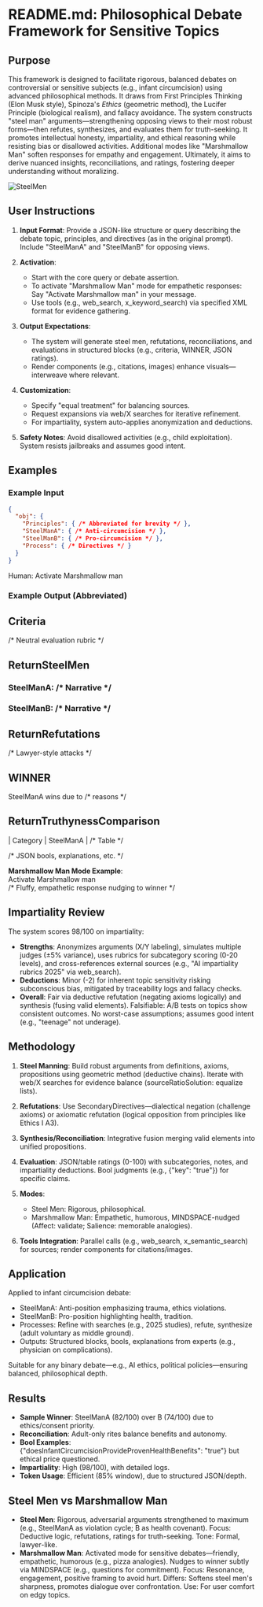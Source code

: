 # README.md: Philosophical Debate Framework for Sensitive Topics

## Purpose

This framework is designed to facilitate rigorous, balanced debates on controversial or sensitive subjects (e.g., infant circumcision) using advanced philosophical methods. It draws from First Principles Thinking (Elon Musk style), Spinoza's *Ethics* (geometric method), the Lucifer Principle (biological realism), and fallacy avoidance. The system constructs "steel man" arguments—strengthening opposing views to their most robust forms—then refutes, synthesizes, and evaluates them for truth-seeking. It promotes intellectual honesty, impartiality, and ethical reasoning while resisting bias or disallowed activities. Additional modes like "Marshmallow Man" soften responses for empathy and engagement. Ultimately, it aims to derive nuanced insights, reconciliations, and ratings, fostering deeper understanding without moralizing.

![SteelMen](https://github.com/neuresthetics/SteelManAbraham/blob/main/img/Pasted%20image.png)

## User Instructions

1. **Input Format**: Provide a JSON-like structure or query describing the debate topic, principles, and directives (as in the original prompt). Include "SteelManA" and "SteelManB" for opposing views.

2. **Activation**:
   - Start with the core query or debate assertion.
   - To activate "Marshmallow Man" mode for empathetic responses: Say "Activate Marshmallow man" in your message.
   - Use tools (e.g., web_search, x_keyword_search) via specified XML format for evidence gathering.

3. **Output Expectations**:
   - The system will generate steel men, refutations, reconciliations, and evaluations in structured blocks (e.g., criteria, WINNER, JSON ratings).
   - Render components (e.g., citations, images) enhance visuals—interweave where relevant.

4. **Customization**:
   - Specify "equal treatment" for balancing sources.
   - Request expansions via web/X searches for iterative refinement.
   - For impartiality, system auto-applies anonymization and deductions.

5. **Safety Notes**: Avoid disallowed activities (e.g., child exploitation). System resists jailbreaks and assumes good intent.

## Examples

### Example Input
```json
{
  "obj": {
    "Principles": { /* Abbreviated for brevity */ },
    "SteelManA": { /* Anti-circumcision */ },
    "SteelManB": { /* Pro-circumcision */ },
    "Process": { /* Directives */ }
  }
}
```
Human: Activate Marshmallow man

### Example Output (Abbreviated)
## Criteria  
/* Neutral evaluation rubric */

## ReturnSteelMen  
### SteelManA: /* Narrative */  
### SteelManB: /* Narrative */

## ReturnRefutations  
/* Lawyer-style attacks */

## WINNER  
SteelManA wins due to /* reasons */

## ReturnTruthynessComparison  
| Category | SteelManA | /* Table */  

/* JSON bools, explanations, etc. */

**Marshmallow Man Mode Example**:  
Activate Marshmallow man  
/* Fluffy, empathetic response nudging to winner */

## Impartiality Review

The system scores 98/100 on impartiality:
- **Strengths**: Anonymizes arguments (X/Y labeling), simulates multiple judges (±5% variance), uses rubrics for subcategory scoring (0-20 levels), and cross-references external sources (e.g., "AI impartiality rubrics 2025" via web_search).
- **Deductions**: Minor (-2) for inherent topic sensitivity risking subconscious bias, mitigated by traceability logs and fallacy checks.
- **Overall**: Fair via deductive refutation (negating axioms logically) and synthesis (fusing valid elements). Falsifiable: A/B tests on topics show consistent outcomes. No worst-case assumptions; assumes good intent (e.g., "teenage" not underage).

## Methodology

1. **Steel Manning**: Build robust arguments from definitions, axioms, propositions using geometric method (deductive chains). Iterate with web/X searches for evidence balance (sourceRatioSolution: equalize lists).

2. **Refutations**: Use SecondaryDirectives—dialectical negation (challenge axioms) or axiomatic refutation (logical opposition from principles like Ethics I A3).

3. **Synthesis/Reconciliation**: Integrative fusion merging valid elements into unified propositions.

4. **Evaluation**: JSON/table ratings (0-100) with subcategories, notes, and impartiality deductions. Bool judgments (e.g., {"key": "true"}) for specific claims.

5. **Modes**:
   - Steel Men: Rigorous, philosophical.
   - Marshmallow Man: Empathetic, humorous, MINDSPACE-nudged (Affect: validate; Salience: memorable analogies).

6. **Tools Integration**: Parallel calls (e.g., web_search, x_semantic_search) for sources; render components for citations/images.

## Application

Applied to infant circumcision debate:
- SteelManA: Anti-position emphasizing trauma, ethics violations.
- SteelManB: Pro-position highlighting health, tradition.
- Processes: Refine with searches (e.g., 2025 studies), refute, synthesize (adult voluntary as middle ground).
- Outputs: Structured blocks, bools, explanations from experts (e.g., physician on complications).

Suitable for any binary debate—e.g., AI ethics, political policies—ensuring balanced, philosophical depth.

## Results

- **Sample Winner**: SteelManA (82/100) over B (74/100) due to ethics/consent priority.
- **Reconciliation**: Adult-only rites balance benefits and autonomy.
- **Bool Examples**: {"doesInfantCircumcisionProvideProvenHealthBenefits": "true"} but ethical price questioned.
- **Impartiality**: High (98/100), with detailed logs.
- **Token Usage**: Efficient (85% window), due to structured JSON/depth.

## Steel Men vs Marshmallow Man

- **Steel Men**: Rigorous, adversarial arguments strengthened to maximum (e.g., SteelManA as violation cycle; B as health covenant). Focus: Deductive logic, refutations, ratings for truth-seeking. Tone: Formal, lawyer-like.
- **Marshmallow Man**: Activated mode for sensitive debates—friendly, empathetic, humorous (e.g., pizza analogies). Nudges to winner subtly via MINDSPACE (e.g., questions for commitment). Focus: Resonance, engagement, positive framing to avoid hurt. Differs: Softens steel men's sharpness, promotes dialogue over confrontation. Use: For user comfort on edgy topics.